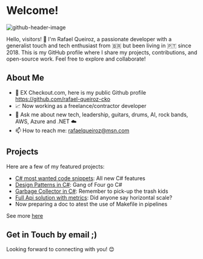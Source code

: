 # Welcome!

![github-header-image](https://github.com/user-attachments/assets/614fe51e-7259-4de1-9094-c64f3ebc8f6d)

Hello, visitors! 👋 I'm Rafael Queiroz, a passionate developer with a generalist touch and tech enthusiast from 🇧🇷 but been living in 🇵🇹 since 2018. This is my GitHub profile where I share my projects, contributions, and open-source work. Feel free to explore and collaborate!

## About Me

- 💼 EX Checkout.com, here is my public Github profile https://github.com/rafael-queiroz-cko
- 📈 Now working as a freelance/contractor developer
- 💬 Ask me about new tech, leadership, guitars, drums, AI, rock bands, AWS, Azure and .NET ☁️
- 📫 How to reach me: [rafaelqueiroz@msn.com](mailto:rafaelqueiroz@msn.com)

## Projects

Here are a few of my featured projects:

- [C# most wanted code snippets](https://github.com/rafaelqueiroz89/csharp-snippets): All new C# features
- [Design Patterns in C#](https://github.com/rafaelqueiroz89/design_patterns_in_csharp): Gang of Four go C#
- [Garbage Collector in C#](https://github.com/rafaelqueiroz89/csharp-garbage-collector): Remember to pick-up the trash kids
- [Full Api solution with metrics](https://github.com/rafaelqueiroz89/api-with-metrics-on-docker): Did anyone say horizontal scale?
- Now preparing a doc to atest the use of Makefile in pipelines
  
See more [here](https://github.com/rafaelqueiroz89?tab=repositories)

## Get in Touch by email ;)

Looking forward to connecting with you! 😊
